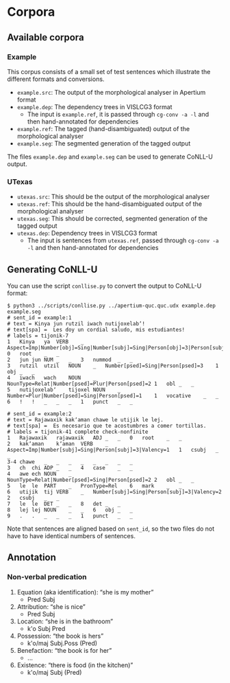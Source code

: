 # Corpora

## Available corpora

### Example

This corpus consists of a small set of test sentences which illustrate the different formats and conversions.

* `example.src`: The output of the morphological analyser in Apertium format
* `example.dep`: The dependency trees in VISLCG3 format 
  * The input is `example.ref`, it is passed through `cg-conv -a -l` and then hand-annotated for dependencies
* `example.ref`: The tagged (hand-disambiguated) output of the morphological analyser
* `example.seg`: The segmented generation of the tagged output

The files `example.dep` and `example.seg` can be used to generate CoNLL-U output.

### UTexas

* `utexas.src`: This should be the output of the morphological analyser
* `utexas.ref`: This should be the hand-disambiguated output of the morphological analyser
* `utexas.seg`: This should be corrected, segmented generation of the tagged output 
* `utexas.dep`: Dependency trees in VISLCG3 format
  * The input is sentences from `utexas.ref`, passed through `cg-conv -a -l` and then hand-annotated for dependencies

## Generating CoNLL-U

You can use the script `conllise.py` to convert the output to CoNLL-U format:

```
$ python3 ../scripts/conllise.py ../apertium-quc.quc.udx example.dep example.seg 
# sent_id = example:1
# text = Kinya jun rutzil iwach nutijoxelabʼ!
# text[spa] =  Les doy un cordial saludo, mis estudiantes!
# labels = tijonik-7
1	Kinya	ya	VERB	_	Aspect=Imp|Number[obj]=Sing|Number[subj]=Sing|Person[obj]=3|Person[subj]=1|Valency=2	0	root	_	_
2	jun	jun	NUM	_	_	3	nummod	_	_
3	rutzil	utzil	NOUN	_	Number[psed]=Sing|Person[psed]=3	1	obj	_	_
4	iwach	wach	NOUN	_	NounType=Relat|Number[psed]=Plur|Person[psed]=2	1	obl	_	_
5	nutijoxelabʼ	tijoxel	NOUN	_	Number=Plur|Number[psed]=Sing|Person[psed]=1	1	vocative	_	_
6	!	!	_	_	_	1	punct	_	_

# sent_id = example:2
# text = Rajawaxik kakʼaman chawe le utijik le lej.
# text[spa] =  Es necesario que te acostumbres a comer tortillas.
# labels = tijonik-41 complete check-nonfinite
1	Rajawaxik	rajawaxik	ADJ	_	_	0	root	_	_
2	kakʼaman	kʼaman	VERB	_	Aspect=Imp|Number[subj]=Sing|Person[subj]=3|Valency=1	1	csubj	_	_
3-4	chawe	_	_	_	_	_	_	_	_
3	ch	chi	ADP	_	_	4	case	_	_
4	awe	ech	NOUN	_	NounType=Relat|Number[psed]=Sing|Person[psed]=2	2	obl	_	_
5	le	le	PART	_	PronType=Rel	6	mark	_	_
6	utijik	tij	VERB	_	Number[subj]=Sing|Person[subj]=3|Valency=2	2	csubj	_	_
7	le	le	DET	_	_	8	det	_	_
8	lej	lej	NOUN	_	_	6	obj	_	_
9	.	.	_	_	_	1	punct	_	_

```

Note that sentences are aligned based on `sent_id`, so the two files do not have to have identical numbers of
sentences.

## Annotation

### Non-verbal predication

1. Equation (aka identification): “she is my mother”
   - Pred Subj
2. Attribution: “she is nice”
   - Pred Subj
3. Location: “she is in the bathroom”
   - k'o Subj Pred
4. Possession: “the book is hers”
   - k'o/maj Subj.Poss (Pred)
5. Benefaction: “the book is for her”
   - ...
6. Existence: “there is food (in the kitchen)”
   - k'o/maj Subj (Pred)
